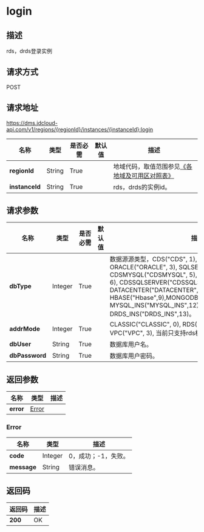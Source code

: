 # login


## 描述
rds，drds登录实例

## 请求方式
POST

## 请求地址
https://dms.jdcloud-api.com/v1/regions/{regionId}/instances/{instanceId}:login

|名称|类型|是否必需|默认值|描述|
|---|---|---|---|---|
|**regionId**|String|True| |地域代码，取值范围参见[《各地域及可用区对照表》](../Enum-Definitions/Regions-AZ.md)|
|**instanceId**|String|True| |rds，drds的实例id。|

## 请求参数
|名称|类型|是否必需|默认值|描述|
|---|---|---|---|---|
|**dbType**|Integer|True| |数据源源类型，CDS("CDS", 1), MYSQL("MYSQL", 2), ORACLE("ORACLE", 3), SQLSERVER("SQLSERVER", 4), CDSMYSQL("CDSMYSQL", 5), CDSORACLE("CDSORACLE", 6), CDSSQLSERVER("CDSSQLSERVER", 7), DATACENTER("DATACENTER", 8), HBASE("Hbase",9),MONGODB("MongoDb",10),ES("ES",11), MYSQL_INS("MYSQL_INS",12), DRDS_INS("DRDS_INS",13)。|
|**addrMode**|Integer|True| |CLASSIC("CLASSIC", 0), RDS("RDS", 1), ECS("ECS", 2), VPC("VPC", 3), 当前只支持rds模式。|
|**dbUser**|String|True| |数据库用户名。|
|**dbPassword**|String|True| |数据库用户密码。|


## 返回参数
|名称|类型|描述|
|---|---|---|
|**error**|[Error](#error)| |

### <div id="Error">Error</div>
|名称|类型|描述|
|---|---|---|
|**code**|Integer|0，成功；-1，失败。|
|**message**|String|错误消息。|

## 返回码
|返回码|描述|
|---|---|
|**200**|OK|
